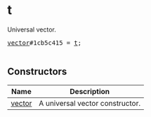 # t

Universal vector.

<pre>
<a href="../constructor/vector.md">vector</a>#1cb5c415 = <a href="../type/t.md">t</a>;

</pre>

## Constructors

| Name | Description |
|------|-------------|
| [vector](../constructor/vector.md) | A universal vector constructor. |

